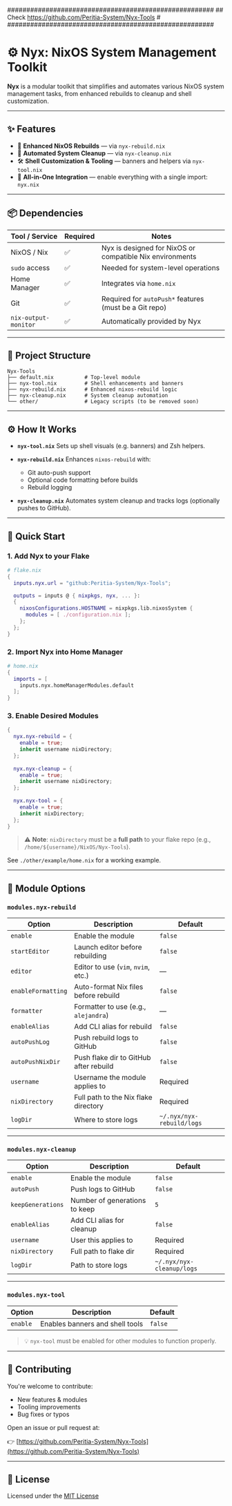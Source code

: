 ######################################################
\## Check https://github.com/Peritia-System/Nyx-Tools #
######################################################




# ⚙️ Nyx: NixOS System Management Toolkit

**Nyx** is a modular toolkit that simplifies and automates various NixOS system management tasks, from enhanced rebuilds to cleanup and shell customization.

---

## ✨ Features

* 🔁 **Enhanced NixOS Rebuilds** — via `nyx-rebuild.nix`
* 🧹 **Automated System Cleanup** — via `nyx-cleanup.nix`
* 🛠️ **Shell Customization & Tooling** — banners and helpers via `nyx-tool.nix`
* 🧩 **All-in-One Integration** — enable everything with a single import: `nyx.nix`

---

## 📦 Dependencies

| Tool / Service       | Required | Notes                                                    |
| -------------------- | -------- | -------------------------------------------------------- |
| NixOS / Nix          | ✅        | Nyx is designed for NixOS or compatible Nix environments |
| `sudo` access        | ✅        | Needed for system-level operations                       |
| Home Manager         | ✅        | Integrates via `home.nix`                                |
| Git                  | ✅        | Required for `autoPush*` features (must be a Git repo)   |
| `nix-output-monitor` | ✅        | Automatically provided by Nyx                            |

---

## 📁 Project Structure

```
Nyx-Tools
├── default.nix          # Top-level module
├── nyx-tool.nix         # Shell enhancements and banners
├── nyx-rebuild.nix      # Enhanced nixos-rebuild logic
├── nyx-cleanup.nix      # System cleanup automation
└── other/               # Legacy scripts (to be removed soon)
```

---

## ⚙️ How It Works

* **`nyx-tool.nix`**
  Sets up shell visuals (e.g. banners) and Zsh helpers.

* **`nyx-rebuild.nix`**
  Enhances `nixos-rebuild` with:

  * Git auto-push support
  * Optional code formatting before builds
  * Rebuild logging

* **`nyx-cleanup.nix`**
  Automates system cleanup and tracks logs (optionally pushes to GitHub).

---

## 🚀 Quick Start

### 1. Add Nyx to your Flake

```nix
# flake.nix
{
  inputs.nyx.url = "github:Peritia-System/Nyx-Tools";

  outputs = inputs @ { nixpkgs, nyx, ... }:
  {
    nixosConfigurations.HOSTNAME = nixpkgs.lib.nixosSystem {
      modules = [ ./configuration.nix ];
    };
  };
}
```

### 2. Import Nyx into Home Manager

```nix
# home.nix
{
  imports = [
    inputs.nyx.homeManagerModules.default
  ];
}
```

### 3. Enable Desired Modules

```nix
{
  nyx.nyx-rebuild = {
    enable = true;
    inherit username nixDirectory;
  };
  
  nyx.nyx-cleanup = {
    enable = true;
    inherit username nixDirectory;
  };
  
  nyx.nyx-tool = {
    enable = true;
    inherit nixDirectory;
  };
}
```

> ⚠️ **Note**: `nixDirectory` must be a **full path** to your flake repo (e.g., `/home/${username}/NixOS/Nyx-Tools`).

See `./other/example/home.nix` for a working example.

---

## 🔧 Module Options

### `modules.nyx-rebuild`

| Option             | Description                            | Default                   |
| ------------------ | -------------------------------------- | ------------------------- |
| `enable`           | Enable the module                      | `false`                   |
| `startEditor`      | Launch editor before rebuilding        | `false`                   |
| `editor`           | Editor to use (`vim`, `nvim`, etc.)    | —                         |
| `enableFormatting` | Auto-format Nix files before rebuild   | `false`                   |
| `formatter`        | Formatter to use (e.g., `alejandra`)   | —                         |
| `enableAlias`      | Add CLI alias for rebuild              | `false`                   |
| `autoPushLog`      | Push rebuild logs to GitHub            | `false`                   |
| `autoPushNixDir`   | Push flake dir to GitHub after rebuild | `false`                   |
| `username`         | Username the module applies to         | Required                  |
| `nixDirectory`     | Full path to the Nix flake directory   | Required                  |
| `logDir`           | Where to store logs                    | `~/.nyx/nyx-rebuild/logs` |

---

### `modules.nyx-cleanup`

| Option            | Description                   | Default                   |
| ----------------- | ----------------------------- | ------------------------- |
| `enable`          | Enable the module             | `false`                   |
| `autoPush`        | Push logs to GitHub           | `false`                   |
| `keepGenerations` | Number of generations to keep | `5`                       |
| `enableAlias`     | Add CLI alias for cleanup     | `false`                   |
| `username`        | User this applies to          | Required                  |
| `nixDirectory`    | Full path to flake dir        | Required                  |
| `logDir`          | Path to store logs            | `~/.nyx/nyx-cleanup/logs` |

---

### `modules.nyx-tool`

| Option   | Description                     | Default |
| -------- | ------------------------------- | ------- |
| `enable` | Enables banners and shell tools | `false` |

> 💡 `nyx-tool` must be enabled for other modules to function properly.

---

## 🤝 Contributing

You're welcome to contribute:

* New features & modules
* Tooling improvements
* Bug fixes or typos

Open an issue or pull request at:

👉 [https://github.com/Peritia-System/Nyx-Tools](https://github.com/Peritia-System/Nyx-Tools)

---

## 📄 License

Licensed under the [MIT License](./LICENSE)

